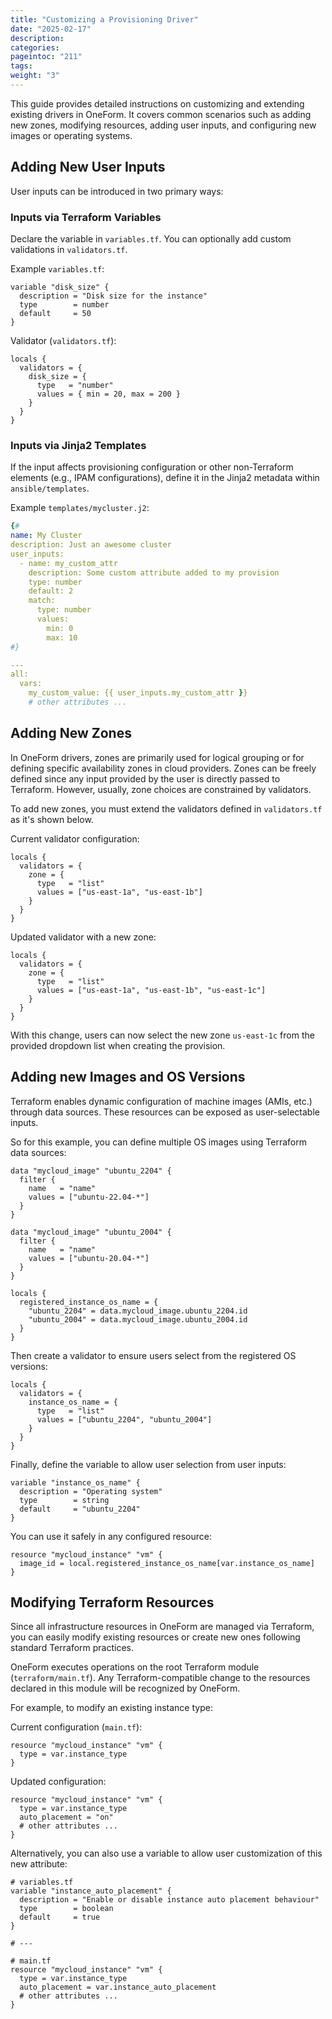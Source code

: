 ```yaml
---
title: "Customizing a Provisioning Driver"
date: "2025-02-17"
description:
categories:
pageintoc: "211"
tags:
weight: "3"
---
```


This guide provides detailed instructions on customizing and extending existing drivers in OneForm. It covers common scenarios such as adding new zones, modifying resources, adding user inputs, and configuring new images or operating systems.

## Adding New User Inputs

User inputs can be introduced in two primary ways:

### Inputs via Terraform Variables

Declare the variable in `variables.tf`. You can optionally add custom validations in `validators.tf`.

Example `variables.tf`:

```hcl
variable "disk_size" {
  description = "Disk size for the instance"
  type        = number
  default     = 50
}
```

Validator (`validators.tf`):

```hcl
locals {
  validators = {
    disk_size = {
      type   = "number"
      values = { min = 20, max = 200 }
    }
  }
}
```

### Inputs via Jinja2 Templates

If the input affects provisioning configuration or other non-Terraform elements (e.g., IPAM configurations), define it in the Jinja2 metadata within `ansible/templates`.

Example `templates/mycluster.j2`:

```yaml
{#
name: My Cluster
description: Just an awesome cluster
user_inputs:
  - name: my_custom_attr
    description: Some custom attribute added to my provision
    type: number
    default: 2
    match:
      type: number
      values:
        min: 0
        max: 10
#}

---
all:
  vars:
    my_custom_value: {{ user_inputs.my_custom_attr }}
    # other attributes ...
```

## Adding New Zones

In OneForm drivers, zones are primarily used for logical grouping or for defining specific availability zones in cloud providers. Zones can be freely defined since any input provided by the user is directly passed to Terraform. However, usually, zone choices are constrained by validators.

To add new zones, you must extend the validators defined in `validators.tf` as it's shown below.

Current validator configuration:

```hcl
locals {
  validators = {
    zone = {
      type   = "list"
      values = ["us-east-1a", "us-east-1b"]
    }
  }
}
```

Updated validator with a new zone:

```hcl
locals {
  validators = {
    zone = {
      type   = "list"
      values = ["us-east-1a", "us-east-1b", "us-east-1c"]
    }
  }
}
```

With this change, users can now select the new zone `us-east-1c` from the provided dropdown list when creating the provision.

## Adding new Images and OS Versions

Terraform enables dynamic configuration of machine images (AMIs, etc.) through data sources. These resources can be exposed as user-selectable inputs.

So for this example, you can define multiple OS images using Terraform data sources:

```hcl
data "mycloud_image" "ubuntu_2204" {
  filter {
    name   = "name"
    values = ["ubuntu-22.04-*"]
  }
}

data "mycloud_image" "ubuntu_2004" {
  filter {
    name   = "name"
    values = ["ubuntu-20.04-*"]
  }
}

locals {
  registered_instance_os_name = {
    "ubuntu_2204" = data.mycloud_image.ubuntu_2204.id
    "ubuntu_2004" = data.mycloud_image.ubuntu_2004.id
  }
}
```

Then create a validator to ensure users select from the registered OS versions:

```hcl
locals {
  validators = {
    instance_os_name = {
      type   = "list"
      values = ["ubuntu_2204", "ubuntu_2004"]
    }
  }
}
```

Finally, define the variable to allow user selection from user inputs:

```hcl
variable "instance_os_name" {
  description = "Operating system"
  type        = string
  default     = "ubuntu_2204"
}
```

You can use it safely in any configured resource:

```hcl
resource "mycloud_instance" "vm" {
  image_id = local.registered_instance_os_name[var.instance_os_name]
}
```

## Modifying Terraform Resources

Since all infrastructure resources in OneForm are managed via Terraform, you can easily modify existing resources or create new ones following standard Terraform practices.

OneForm executes operations on the root Terraform module (`terraform/main.tf`). Any Terraform-compatible change to the resources declared in this module will be recognized by OneForm.

For example, to modify an existing instance type:

Current configuration (`main.tf`):

```hcl
resource "mycloud_instance" "vm" {
  type = var.instance_type
}
```

Updated configuration:

```hcl
resource "mycloud_instance" "vm" {
  type = var.instance_type
  auto_placement = "on"
  # other attributes ...
}
```

Alternatively, you can also use a variable to allow user customization of this new attribute:

```hcl
# variables.tf
variable "instance_auto_placement" {
  description = "Enable or disable instance auto placement behaviour"
  type        = boolean
  default     = true
}

# ---

# main.tf
resource "mycloud_instance" "vm" {
  type = var.instance_type
  auto_placement = var.instance_auto_placement
  # other attributes ...
}
```
